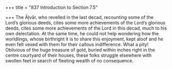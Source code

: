 +++
title = "837 Introduction to Section 7.5"

+++
The Āḻvār, who revelled in the last decad, recounting some of the Lord’s glorious deeds, cites some more achievements of the Lord’s glorious deeds, cites some more achievements of the Lord in this decad, much to his own delectation. At the same time, he could not help wondering how the worldlings, whose birthright it is to share this enjoyment, kept aloof and he even felt vexed with them for their callous indifference. What a pity! Oblivious of the huge treasure of gold, buried within inches right in the centre courtyard of their houses, these folks struggle elsewhere with swollen feet in search of fleeting wealth of no consequence.


